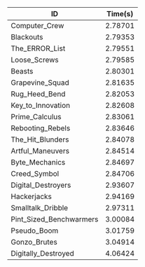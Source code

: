 |ID|Time(s)|
|-|-|
|Computer_Crew|2.78701|
|Blackouts|2.79353|
|The_ERROR_List|2.79551|
|Loose_Screws|2.79585|
|Beasts|2.80301|
|Grapevine_Squad|2.81635|
|Rug_Heed_Bend|2.82053|
|Key_to_Innovation|2.82608|
|Prime_Calculus|2.83061|
|Rebooting_Rebels|2.83646|
|The_Hit_Blunders|2.84078|
|Artful_Maneuvers|2.84514|
|Byte_Mechanics|2.84697|
|Creed_Symbol|2.84706|
|Digital_Destroyers|2.93607|
|Hackerjacks|2.94169|
|Smalltalk_Dribble|2.97311|
|Pint_Sized_Benchwarmers|3.00084|
|Pseudo_Boom|3.01759|
|Gonzo_Brutes|3.04914|
|Digitally_Destroyed|4.06424|
